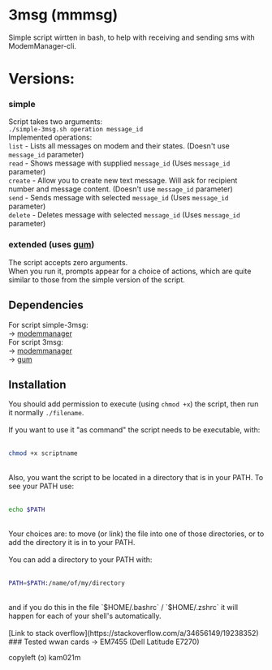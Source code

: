 
  

# 3msg (mmmsg)

Simple script wirtten in bash, to help with receiving and sending sms with ModemManager-cli.

 # Versions:    
### simple
Script takes two arguments: <br>
`./simple-3msg.sh operation message_id` <br>
Implemented operations: <br>
`list` - Lists all messages on modem and their states. (Doesn't use `message_id` parameter) <br>
`read` - Shows message with supplied `message_id` (Uses `message_id` parameter) <br>
`create` - Allow you to create new text message. Will ask for recipient number and message content.  (Doesn't use `message_id` parameter) <br>
`send` - Sends message with selected `message_id` (Uses `message_id` parameter) <br>
`delete` - Deletes message with selected `message_id` (Uses `message_id` parameter) <br>
### extended (uses [gum](https://github.com/charmbracelet/gum))
The script accepts zero arguments. <br>
When you run it, prompts appear for a choice of actions, which are quite similar to those from the simple version of the script. <br>
## Dependencies
For script simple-3msg: <br>
-> [modemmanager](https://github.com/freedesktop/ModemManager) <br>
For script 3msg: <br>
-> [modemmanager](https://github.com/freedesktop/ModemManager) <br>
-> [gum](https://github.com/charmbracelet/gum) <br>

## Installation
You should add permission to execute (using `chmod +x`) the script, then run it normally `./filename`. <br>
<br>
If you want to use it "as command" the script needs to be executable, with: <br>
<br>

```bash
chmod +x scriptname
```

<br>
Also, you want the script to be located in a directory that is in your PATH. To see your PATH use: <br>
<br>

```bash
echo $PATH
```

<br>
Your choices are: to move (or link) the file into one of those directories, or to add the directory it is in to your PATH.<br>
<br>
You can add a directory to your PATH with:<br>
<br>

```bash
PATH=$PATH:/name/of/my/directory
```

<br>
and if you do this in the file `$HOME/.bashrc` / `$HOME/.zshrc` it will happen for each of your shell's automatically.<br>
<br>
[Link to stack overflow](https://stackoverflow.com/a/34656149/19238352) <br>
### Tested wwan cards
-> EM7455 (Dell Latitude E7270) <br>

copyleft (ɔ) kam021m<br>

